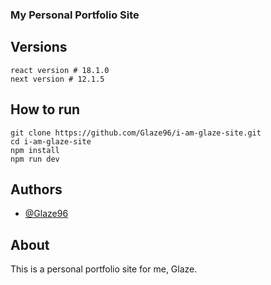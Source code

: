 ### My Personal Portfolio Site

## Versions
```
react version # 18.1.0
next version # 12.1.5
```

## How to run
```
git clone https://github.com/Glaze96/i-am-glaze-site.git
cd i-am-glaze-site
npm install
npm run dev
```

## Authors
* [@Glaze96](https://github.com/Glaze96)

## About
This is a personal portfolio site for me, Glaze.
